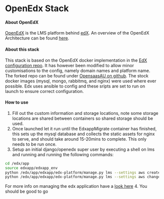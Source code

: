 OpenEdx Stack
=============

#### About OpenEdX
[OpenEdX](https://open.edx.org/) is the LMS platform behind [edX](https://www.edx.org/). An overview of the OpenEdX Architecture can be found [here](https://edx.readthedocs.io/projects/edx-developer-guide/en/latest/architecture.html).

#### About this stack
This stack is based on the OpenEdX docker implementation in the [EdX configuration repo](https://github.com/edx/configuration/tree/master/docker). It has however been modified to allow minor customisations to the config, namely domain names and platform name. The forked repo can be found under [OpensaasAU on github](https://github.com/OpenSaasAU/edx-configuration). The stock docker images (mysql, mongo, rabbitmq, and nginx) were used where ever possible. Edx uses ansible to config and these sripts are set to run on launch to ensure correct configuration.

#### How to use
1. Fill out the custom information and storage locations, note some storage locations are shared between containers so shared storage should be used.
2. Once launched let it run until the EdxappMigrate container has finished, this sets up the mysql database and collects the static assets for nginx to serve, and should take around 15-20mins to complete. This only needs to be run once.
3. Setup an initial django/openedx super user by executing a shell on lms and running and running the following commands:
```bash
cd /edx/app
source edxapp/edxapp_env
python /edx/app/edxapp/edx-platform/manage.py lms --settings aws create_user -s -p edx -e user@example.com
python /edx/app/edxapp/edx-platform/manage.py lms --settings aws changepassword user
```
For more info on managing the edx application have a [look here](https://openedx.atlassian.net/wiki/display/OpenOPS/Managing+OpenEdX+Tips+and+Tricks)
4. You should be good to go